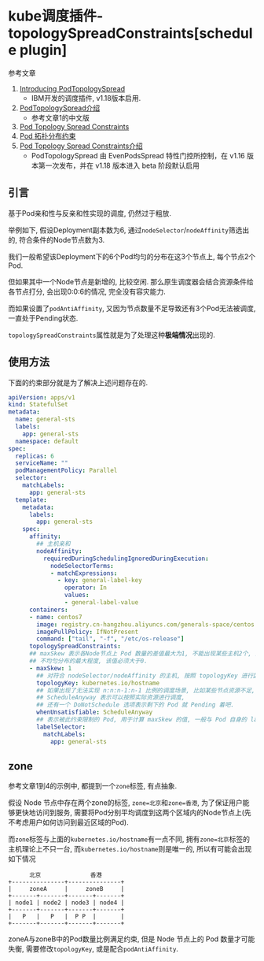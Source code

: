 # kube调度插件-topologySpreadConstraints[schedule plugin]

参考文章

1. [Introducing PodTopologySpread](https://kubernetes.io/blog/2020/05/introducing-podtopologyspread/)
    - IBM开发的调度插件, v1.18版本启用.
2. [PodTopologySpread介绍](https://cloud.tencent.com/developer/article/1631990)
    - 参考文章1的中文版
3. [Pod Topology Spread Constraints](https://kubernetes.io/docs/concepts/scheduling-eviction/topology-spread-constraints/)
4. [Pod 拓扑分布约束](https://kubernetes.io/zh-cn/docs/concepts/scheduling-eviction/topology-spread-constraints/)
5. [Pod Topology Spread Constraints介绍](https://cloud.tencent.com/developer/article/1639217)
    - PodTopologySpread 由 EvenPodsSpread 特性门控所控制，在 v1.16 版本第一次发布，并在 v1.18 版本进入 beta 阶段默认启用

## 引言

基于Pod亲和性与反亲和性实现的调度, 仍然过于粗放. 

举例如下, 假设Deployment副本数为6, 通过`nodeSelector`/`nodeAffinity`筛选出的, 符合条件的Node节点数为3.

我们一般希望该Deployment下的6个Pod均匀的分布在这3个节点上, 每个节点2个Pod.

但如果其中一个Node节点是新增的, 比较空闲. 那么原生调度器会结合资源条件给各节点打分, 会出现0:0:6的情况, 完全没有容灾能力.

而如果设置了`podAntiAffinity`, 又因为节点数量不足导致还有3个Pod无法被调度, 一直处于Pending状态.

`topologySpreadConstraints`属性就是为了处理这种**极端情况**出现的.

## 使用方法

下面的约束部分就是为了解决上述问题存在的.

```yaml
apiVersion: apps/v1
kind: StatefulSet
metadata:
  name: general-sts
  labels:
    app: general-sts
  namespace: default
spec:
  replicas: 6
  serviceName: ""
  podManagementPolicy: Parallel
  selector:
    matchLabels:
      app: general-sts
  template:
    metadata:
      labels:
        app: general-sts
    spec:
      affinity:
        ## 主机亲和
        nodeAffinity:
          requiredDuringSchedulingIgnoredDuringExecution:
            nodeSelectorTerms:
            - matchExpressions:
              - key: general-label-key
                operator: In
                values:
                - general-label-value
      containers:
      - name: centos7
        image: registry.cn-hangzhou.aliyuncs.com/generals-space/centos:7
        imagePullPolicy: IfNotPresent
        command: ["tail", "-f", "/etc/os-release"]
      topologySpreadConstraints:
      ## maxSkew 表示各Node节点上 Pod 数量的差值最大为1, 不能出现某些主机2个, 而某些主机0个的情况.
      ## 不均匀分布的最大程度, 该值必须大于0.
      - maxSkew: 1
        ## 对符合 nodeSelector/nodeAffinity 的主机, 按照 topologyKey 进行区分, 
        topologyKey: kubernetes.io/hostname
        ## 如果出现了无法实现 n:n:n-1:n-1 比例的调度场景, 比如某些节点资源不足, 余下的 Pod 的调度方式
        ## ScheduleAnyway 表示可以按照实际资源进行调度,
        ## 还有一个 DoNotSchedule 选项表示剩下的 Pod 就 Pending 着吧.
        whenUnsatisfiable: ScheduleAnyway
        ## 表示被此约束限制的 Pod, 用于计算 maxSkew 的值, 一般与 Pod 自身的 label 保持一致即可.
        labelSelector:
          matchLabels: 
            app: general-sts
```

## zone

参考文章1到4的示例中, 都提到一个`zone`标签, 有点抽象.

假设 Node 节点中存在两个zone的标签, `zone=北京`和`zone=香港`, 为了保证用户能够更快地访问到服务, 需要将Pod分别平均调度到这两个区域内的Node节点上(先不考虑用户如何访问到最近区域的Pod).

而`zone`标签与上面的`kubernetes.io/hostname`有一点不同, 拥有`zone=北京`标签的主机理论上不只一台, 而`kubernetes.io/hostname`则是唯一的, 所以有可能会出现如下情况

```
      北京              香港
+---------------+---------------+
|     zoneA     |     zoneB     |
+-------+-------+-------+-------+
| node1 | node2 | node3 | node4 |
+-------+-------+-------+-------+
|   P   |   P   |  P P  |       |
+-------+-------+-------+-------+
```

zoneA与zoneB中的Pod数量比例满足约束, 但是 Node 节点上的 Pod 数量才可能失衡, 需要修改`topologyKey`, 或是配合`podAntiAffinity`.
